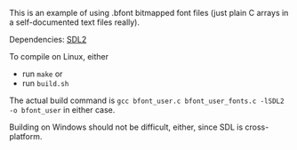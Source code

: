 This is an example of using .bfont bitmapped font files (just plain C arrays in a self-documented text files really).

Dependencies: [SDL2](https://www.libsdl.org/download-2.0.php)

To compile on Linux, either

* run ``make`` or
* run ``build.sh``

The actual build command is ``gcc bfont_user.c bfont_user_fonts.c -lSDL2 -o bfont_user`` in either case.

Building on Windows should not be difficult, either, since SDL is cross-platform.
